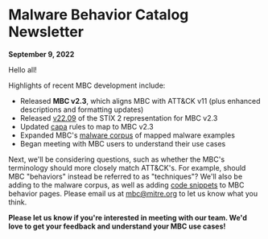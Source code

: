 # <a name="faq"></a>Malware Behavior Catalog Newsletter # 
**September 9, 2022**

Hello all!

Highlights of recent MBC development include:

* Released **MBC v2.3**, which aligns MBC with ATT&CK v11 (plus enhanced descriptions and formatting updates)
* Released [v22.09](https://github.com/MBCProject/mbc-stix2) of the STIX 2 representation for MBC v2.3
* Updated [capa](https://github.com/fireeye/capa) rules to map to MBC v2.3
* Expanded MBC's [malware corpus](../xample-malware/README.md) of mapped malware examples
* Began meeting with MBC users to understand their use cases

Next, we'll be considering questions, such as whether the MBC's terminology should more closely match ATT&CK's. For example, should MBC "behaviors" instead be referred to as "techniques"? We'll also be adding to the malware corpus, as well as adding [code snippets](../anti-behavioral-analysis/sandbox-detection.md/#snippet) to MBC behavior pages. Please email us at mbc@mitre.org to let us know what you think. 

**Please let us know if you're interested in meeting with our team. We'd love to get your feedback and understand your MBC use cases!**